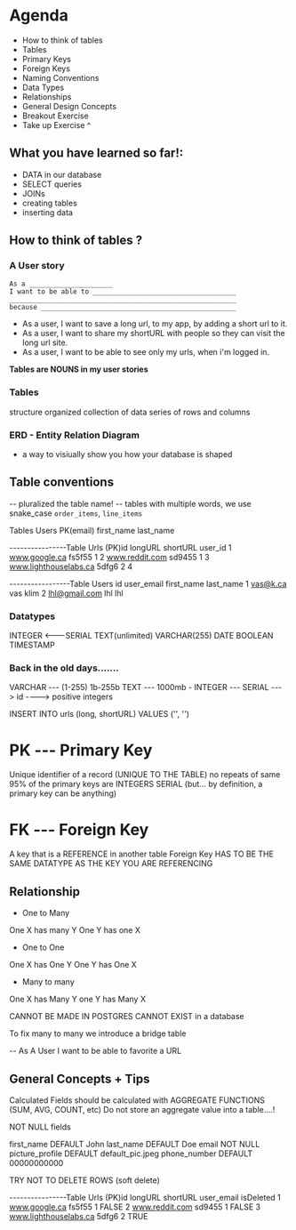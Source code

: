 # Agenda 

- How to think of tables
- Tables
- Primary Keys
- Foreign Keys
- Naming Conventions
- Data Types
- Relationships
- General Design Concepts
- Breakout Exercise
- Take up Exercise ^

## What you have learned so far!:

- DATA in our database
- SELECT queries 
- JOINs
- creating tables
- inserting data

## How to think of tables ?

### A User story
```
As a _____________________
I want to be able to ____________________________________
_________________________________________________________
because _________________________________________________
```

- As a user, I want to save a long url, to my app, by adding a short url to it.
- As a user, I want to share my shortURL with people so they can visit the long url site.
- As a user, I want to be able to see only my urls, when i'm logged in.

**Tables are NOUNS in my user stories**

### Tables

structure 
organized collection of data
series of rows and columns

### ERD - Entity Relation Diagram

- a way to visiually show you how your database is shaped

## Table conventions

-- pluralized the table name!
-- tables with multiple words, we use snake_case
`order_items`, `line_items` 

Tables Users
PK(email)    first_name  last_name 





----------------Table Urls
(PK)id        longURL             shortURL      user_id
1       www.google.ca           fs5f55             1
2       www.reddit.com          sd9455             1
3       www.lighthouselabs.ca    5dfg6             2
4

-----------------Table Users
id      user_email     first_name    last_name
1         vas@k.ca          vas           klim 
2         lhl@gmail.com     lhl           lhl

### Datatypes

INTEGER  <---SERIAL
TEXT(unlimited)
VARCHAR(255)
DATE
BOOLEAN
TIMESTAMP

### Back in the old days.......

VARCHAR --- (1-255) 1b-255b
TEXT    --- 1000mb - 
INTEGER --- SERIAL ---> id ----> positive integers

INSERT INTO urls (long, shortURL) VALUES ('', '')

#  PK --- Primary Key
Unique identifier of a record (UNIQUE TO THE TABLE) no repeats of same
95% of the primary keys are INTEGERS SERIAL (but... by definition, a primary key can be anything)

#  FK --- Foreign Key

A key that is a REFERENCE in another table
Foreign Key HAS TO BE THE SAME DATATYPE AS THE KEY YOU ARE REFERENCING



## Relationship

- One to Many  

One X has many Y
One Y has one  X

- One to One

One X has One Y
One Y has One X

- Many to many

One X has Many Y
one Y has Many X

CANNOT BE MADE IN POSTGRES
CANNOT EXIST in a database 

To fix many to many we introduce a bridge table

-- As A User I want to be able to favorite a URL


##  General Concepts + Tips

Calculated Fields should be calculated with AGGREGATE FUNCTIONS 
(SUM, AVG, COUNT, etc)
Do not store an aggregate value into a table....!

NOT NULL fields 

first_name DEFAULT John
last_name DEFAULT Doe
email     NOT NULL
picture_profile DEFAULT default_pic.jpeg
phone_number DEFAULT 00000000000


TRY NOT TO DELETE ROWS
(soft delete)

----------------Table Urls
(PK)id        longURL             shortURL      user_email  isDeleted
1       www.google.ca           fs5f55             1           FALSE
2       www.reddit.com          sd9455             1           FALSE
3       www.lighthouselabs.ca    5dfg6             2           TRUE
